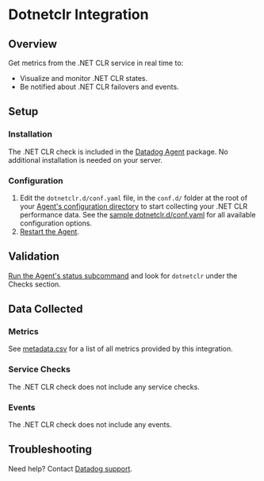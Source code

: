 # Dotnetclr Integration

## Overview

Get metrics from the .NET CLR service in real time to:

- Visualize and monitor .NET CLR states.
- Be notified about .NET CLR failovers and events.

## Setup

### Installation

The .NET CLR check is included in the [Datadog Agent][2] package. No additional installation is needed on your server.

### Configuration

1. Edit the `dotnetclr.d/conf.yaml` file, in the `conf.d/` folder at the root of your [Agent's configuration directory][3] to start collecting your .NET CLR performance data. See the [sample dotnetclr.d/conf.yaml][4] for all available configuration options.
2. [Restart the Agent][5].

## Validation

[Run the Agent's status subcommand][6] and look for `dotnetclr` under the Checks section.

## Data Collected

### Metrics

See [metadata.csv][7] for a list of all metrics provided by this integration.

### Service Checks

The .NET CLR check does not include any service checks.

### Events

The .NET CLR check does not include any events.

## Troubleshooting

Need help? Contact [Datadog support][8].

[2]: https://app.datadoghq.com/account/settings#agent
[3]: https://docs.datadoghq.com/agent/guide/agent-configuration-files/#agent-configuration-directory
[4]: https://github.com/DataDog/integrations-core/blob/master/dotnetclr/datadog_checks/dotnetclr/data/conf.yaml.example
[5]: https://docs.datadoghq.com/agent/guide/agent-commands/#start-stop-and-restart-the-agent
[6]: https://docs.datadoghq.com/agent/guide/agent-commands/#agent-status-and-information
[7]: https://github.com/DataDog/integrations-core/blob/master/dotnetclr/metadata.csv
[8]: https://docs.datadoghq.com/help
